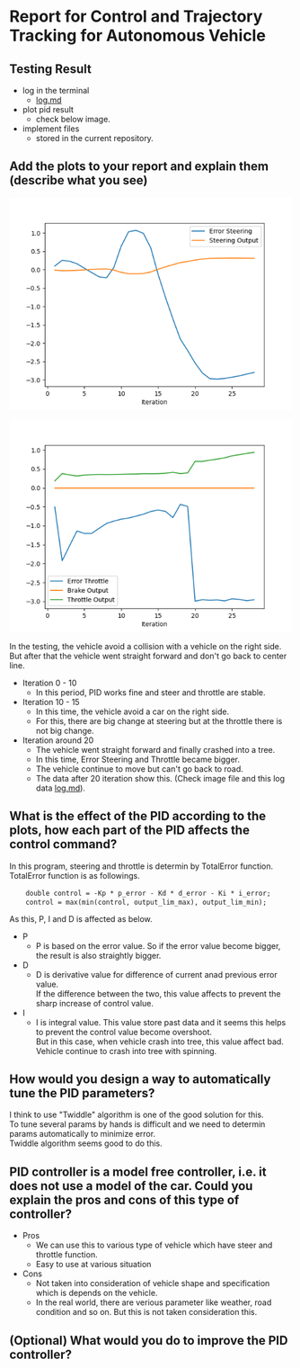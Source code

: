 # Report for Control and Trajectory Tracking for Autonomous Vehicle

## Testing Result

* log in the terminal
  * [log.md](log.md)
* plot pid result
  * check below image. 
* implement files
  * stored in the current repository.


## Add the plots to your report and explain them (describe what you see)

![plot result steer](plotpid.png)

![plot result throttle](plotpid2.png)

In the testing, the vehicle avoid a collision with a vehicle on the right side.  
But after that the vehicle went straight forward and don't go back to center line.

* Iteration 0 - 10
   * In this period, PID works fine and steer and throttle are stable.
* Iteration 10 - 15
   * In this time, the vehicle avoid a car on the right side.
   * For this, there are big change at steering but at the throttle there is not big change.
* Iteration around 20
   * The vehicle went straight forward and finally crashed into a tree.
   * In this time, Error Steering and Throttle became bigger.
   * The vehicle continue to move but can't go back to road.
   * The data after 20 iteration show this.
(Check image file and this log data [log.md](log.md)).


##  What is the effect of the PID according to the plots, how each part of the PID affects the control command?

In this program, steering and throttle is determin by TotalError function.  
TotalError function is as followings.
```
    double control = -Kp * p_error - Kd * d_error - Ki * i_error;
    control = max(min(control, output_lim_max), output_lim_min);
```

As this, P, I and D is affected as below.

* P
   * P is based on the error value. So if the error value become bigger, the result is also straightly bigger.
* D
   * D is derivative value for difference of current anad previous error value.  
     If the difference between the two, this value affects to prevent the sharp increase of control value.
* I
   * I is integral value. This value store past data and it seems this helps to prevent the control value become overshoot.  
     But in this case, when vehicle crash into tree, this value affect bad. Vehicle continue to crash into tree with spinning.

## How would you design a way to automatically tune the PID parameters?

I think to use "Twiddle" algorithm is one of the good solution for this.  
To tune several params by hands is difficult and we need to determin params automatically to minimize error.  
Twiddle algorithm seems good to do this.


## PID controller is a model free controller, i.e. it does not use a model of the car. Could you explain the pros and cons of this type of controller?

* Pros
   * We can use this to various type of vehicle which have steer and throttle function.
   * Easy to use at various situation 
* Cons
   * Not taken into consideration of vehicle shape and specification which is depends on the vehicle.
   * In the real world, there are verious parameter like weather, road condition and so on. But this is not taken consideration this. 


## (Optional) What would you do to improve the PID controller?



